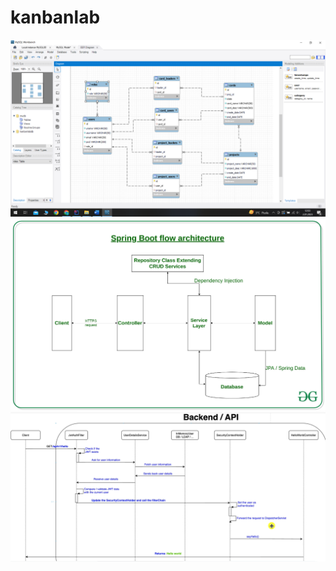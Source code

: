 # kanbanlab
<img src="https://github.com/semanurgursoy/kanbanlab/blob/main/ReadMeImages/vt.png" alt="vt görsel">

<img src="https://github.com/semanurgursoy/kanbanlab/blob/main/ReadMeImages/sping flow.png" alt="spring akış şeması">

<img src="https://github.com/semanurgursoy/kanbanlab/blob/main/ReadMeImages/spring security.png" alt="spring security diyagramı">
